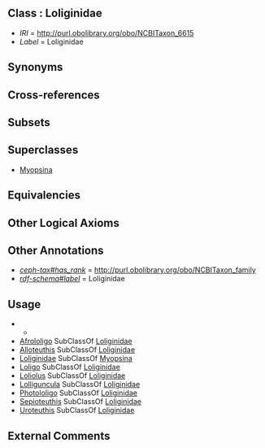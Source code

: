 
## Class : Loliginidae

 * *IRI* = http://purl.obolibrary.org/obo/NCBITaxon_6615
 * *Label* = Loliginidae

## Synonyms


## Cross-references


## Subsets


## Superclasses

 * [Myopsina](../../NCBITaxon/47/NCBITaxon_551347.md)

## Equivalencies


## Other Logical Axioms


## Other Annotations

 * *[ceph-tax#has_rank](../../ceph-tax#has/nk/ceph-tax#has_rank.md)* = http://purl.obolibrary.org/obo/NCBITaxon_family
 * *[rdf-schema#label](../../el/rdf-schema#label.md)* = Loliginidae

## Usage

 * -
 * [Afrololigo](../../NCBITaxon/60/NCBITaxon_552060.md) SubClassOf [Loliginidae](../../NCBITaxon/15/NCBITaxon_6615.md)
 * [Alloteuthis](../../NCBITaxon/58/NCBITaxon_552058.md) SubClassOf [Loliginidae](../../NCBITaxon/15/NCBITaxon_6615.md)
 * [Loliginidae](../../NCBITaxon/15/NCBITaxon_6615.md) SubClassOf [Myopsina](../../NCBITaxon/47/NCBITaxon_551347.md)
 * [Loligo](../../NCBITaxon/16/NCBITaxon_6616.md) SubClassOf [Loliginidae](../../NCBITaxon/15/NCBITaxon_6615.md)
 * [Loliolus](../../NCBITaxon/17/NCBITaxon_55717.md) SubClassOf [Loliginidae](../../NCBITaxon/15/NCBITaxon_6615.md)
 * [Lolliguncula](../../NCBITaxon/34/NCBITaxon_78434.md) SubClassOf [Loliginidae](../../NCBITaxon/15/NCBITaxon_6615.md)
 * [Photololigo](../../NCBITaxon/42/NCBITaxon_215442.md) SubClassOf [Loliginidae](../../NCBITaxon/15/NCBITaxon_6615.md)
 * [Sepioteuthis](../../NCBITaxon/69/NCBITaxon_34569.md) SubClassOf [Loliginidae](../../NCBITaxon/15/NCBITaxon_6615.md)
 * [Uroteuthis](../../NCBITaxon/19/NCBITaxon_55719.md) SubClassOf [Loliginidae](../../NCBITaxon/15/NCBITaxon_6615.md)

## External Comments

